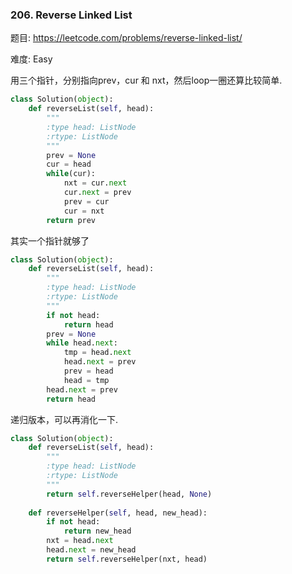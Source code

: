 ### 206. Reverse Linked List

题目:
<https://leetcode.com/problems/reverse-linked-list/>


难度:
Easy

用三个指针，分别指向prev，cur 和 nxt，然后loop一圈还算比较简单.




```python
class Solution(object):
    def reverseList(self, head):
        """
        :type head: ListNode
        :rtype: ListNode
        """
        prev = None 
        cur = head
        while(cur):
            nxt = cur.next
            cur.next = prev
            prev = cur
            cur = nxt
        return prev
```
其实一个指针就够了
```python
class Solution(object):
    def reverseList(self, head):
        """
        :type head: ListNode
        :rtype: ListNode
        """
        if not head:
            return head
        prev = None
        while head.next:
            tmp = head.next
            head.next = prev
            prev = head
            head = tmp
        head.next = prev  
        return head
```

递归版本，可以再消化一下.


```python
class Solution(object):
    def reverseList(self, head):
        """
        :type head: ListNode
        :rtype: ListNode
        """
        return self.reverseHelper(head, None)
    
    def reverseHelper(self, head, new_head):
        if not head:
            return new_head
        nxt = head.next
        head.next = new_head
        return self.reverseHelper(nxt, head)
```
